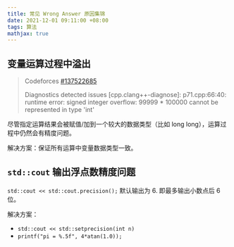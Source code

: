 ```yaml
---
title: 常见 Wrong Answer 原因集锦
date: 2021-12-01 09:11:00 +08:00
tags: 算法
mathjax: true
---
```


## 变量运算过程中溢出

> Codeforces [#137522685](https://codeforces.com/contest/1609/submission/137522685)
>
> Diagnostics detected issues [cpp.clang++-diagnose]: p71.cpp:66:40: runtime error: signed integer overflow: 99999 * 100000 cannot be represented in type 'int'

尽管指定运算结果会被赋值/加到一个较大的数据类型（比如 long long），运算过程中仍然会有精度问题。

解决方案：保证所有运算中变量数据类型一致。

## `std::cout` 输出浮点数精度问题

`std::cout << std::cout.precision();` 默认输出为 6. 即最多输出小数点后 6 位。

解决方案：

- `std::cout << std::setprecision(int n)`
- `printf("pi = %.5f", 4*atan(1.0));`
